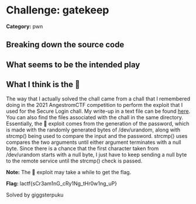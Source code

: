 # Challenge: gatekeep

**Category:** pwn

## Breaking down the source code



## What seems to be the intended play

## What I think is the :cheese:

The way that I actually solved the chall came from a chall that I remembered doing in the 2021 AngestromCTF competition to perform the exploit that I used for the Secure Login chall. My write-up in a text file can be found [here](https://github.com/giggsterpuku/CTF-Writeups/blob/main/angstromCTF/2021/Secure_Login/Secure_Login.txt). You can also find the files associated with the chall in the same directory. Essentially, the 🧀 exploit comes from the generation of the password, which is made with the randomly generated bytes of /dev/urandom, along with strcmp() being used to compare the input and the password. strcmp() uses compares the two arguments until either argument terminates with a null byte. Since there is a chance that the first character taken from /dev/urandom starts with a null byte, I just have to keep sending a null byte to the remote service until the strcmp() check is passed.

**Note:** The 🧀 exploit may take a while to get the flag.

**Flag:** lactf{sCr3am1nG_cRy1Ng_tHr0w1ng_uP}

Solved by giggsterpuku
